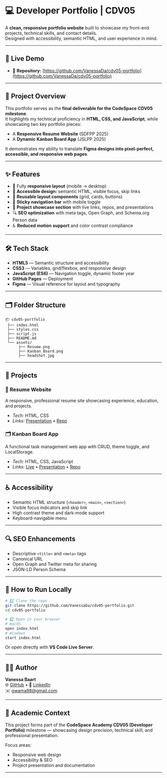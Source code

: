 # 💻 Developer Portfolio | CDV05

A **clean, responsive portfolio website** built to showcase my front-end projects, technical skills, and contact details.  
Designed with accessibility, semantic HTML, and user experience in mind.

---

## 🚀 Live Demo

- 💾 **Repository:** [https://github.com/VanessaDa/cdv05-portfolio](https://github.com/VanessaDa/cdv05-portfolio)

---

## 🧩 Project Overview

This portfolio serves as the **final deliverable for the CodeSpace CDV05 milestone**.  
It highlights my technical proficiency in **HTML, CSS, and JavaScript**, while showcasing two key portfolio pieces:

- A **Responsive Resume Website** (SDFPP 2025)
- A **Dynamic Kanban Board App** (JSLPP 2025)

It demonstrates my ability to translate **Figma designs into pixel-perfect, accessible, and responsive web pages**.

---

## ✨ Features

- 📱 Fully **responsive layout** (mobile → desktop)
- 🎨 **Accessible design:** semantic HTML, visible focus, skip links
- 🧱 **Reusable layout components** (grid, cards, buttons)
- 🧭 **Sticky navigation bar** with mobile toggle
- 📸 **Project showcase section** with live links, repos, and presentations
- 🔍 **SEO optimization** with meta tags, Open Graph, and Schema.org Person data
- ♿ **Reduced motion support** and color contrast compliance

---

## 🛠️ Tech Stack

- **HTML5** — Semantic structure and accessibility
- **CSS3** — Variables, grid/flexbox, and responsive design
- **JavaScript (ES6)** — Navigation toggle, dynamic footer year
- **GitHub Pages** — Deployment
- **Figma** — Visual reference for layout and typography

---

## 🗂️ Folder Structure

```
📦 cdv05-portfolio
 ├── index.html
 ├── styles.css
 ├── script.js
 ├── README.md
 └── assets/
      ├── Resume.png
      ├── Kanban_Board.png
      ├── headshot.jpg
```

---

## 📸 Projects

### 🧾 **Resume Website**

A responsive, professional resume site showcasing experience, education, and projects.

- _Tech:_ HTML, CSS
- _Links:_ [Presentation](https://www.veed.io/view/881ab615-5c96-4ca7-9790-ed3f5a629149) • [Repo](https://github.com/VanessaDa/VANBAA25089_PTO2502_GroupA_VanessaBaart_SDFPP)

### 🗂️ **Kanban Board App**

A functional task management web app with CRUD, theme toggle, and LocalStorage.

- _Tech:_ HTML, CSS, JavaScript
- _Links:_ [Live](https://kanbanpp.netlify.app) • [Presentation](https://www.veed.io/view/6839d7c5-ffbb-4f25-91ab-fb90b17394ff) • [Repo](https://github.com/VanessaDa/VANBAA25089_PTO2502_GroupA_VanessaBaart_JSLPP)

---

## ♿ Accessibility

- Semantic HTML structure (`<header>`, `<main>`, `<section>`)
- Visible focus indicators and skip link
- High contrast theme and dark-mode support
- Keyboard-navigable menu

---

## 🔍 SEO Enhancements

- Descriptive `<title>` and `<meta>` tags
- Canonical URL
- Open Graph and Twitter meta for sharing
- JSON-LD Person Schema

---

## 🧠 How to Run Locally

```bash
# 1️⃣ Clone the repo
git clone https://github.com/VanessaDa/cdv05-portfolio.git
cd cdv05-portfolio

# 2️⃣ Open in your browser
# macOS
open index.html
# Windows
start index.html
```

Or open directly with **VS Code Live Server**.

---

## 👩‍💻 Author

**Vanessa Baart**  
🌐 [GitHub](https://github.com/VanessaDa) • 💼 [LinkedIn](https://www.linkedin.com/in/vanessa-gwama-50841ab7)  
✉️ [gwama98@gmail.com](mailto:gwama98@gmail.com)

---

## 🏫 Academic Context

This project forms part of the **CodeSpace Academy CDV05 (Developer Portfolio)** milestone — showcasing design precision, technical skill, and professional presentation.

Focus areas:

- Responsive web design
- Accessibility & SEO
- Project presentation and documentation

---
